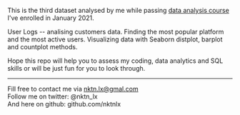 This is the third dataset analysed by me while passing [data analysis course](https://karpov.courses/) I've enrolled in January 2021.   


User Logs -- analising customers data. Finding the most popular platform and the most active users. Visualizing data with Seaborn distplot, barplot and countplot methods.       

 


Hope this repo will help you to assess my coding, data analytics and SQL skills or will be just fun for you to look through.    



--------------------------------------------
Fill free to contact me via nktn.lx@gmal.com  
Follow me on twitter: @nktn_lx  
And here on github: github.com/nktnlx  